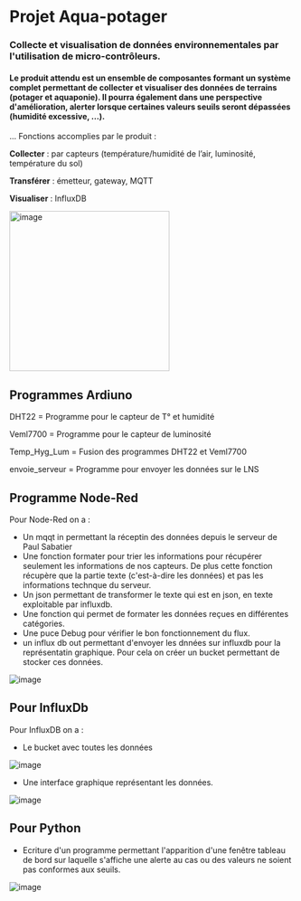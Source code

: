# Projet Aqua-potager
### Collecte et visualisation de données environnementales par l'utilisation de micro-contrôleurs.

#### Le produit attendu est un ensemble de composantes formant un système complet permettant de collecter et visualiser des données de terrains (potager et aquaponie). Il pourra également dans une perspective d'amélioration, alerter lorsque certaines valeurs seuils seront dépassées (humidité excessive, …).

 ... Fonctions accomplies par le produit : 
 
**Collecter** : par capteurs (température/humidité de l’air, luminosité, température du sol)

**Transférer** : émetteur, gateway, MQTT

**Visualiser** : InfluxDB

<img width="283" alt="image" src="https://github.com/RG4531/Aquapotager/assets/160114031/aee762b0-a040-4aa4-bf89-ebb5964862ec">


Programmes Ardiuno
------

DHT22 = Programme pour le capteur de T° et humidité

Veml7700 = Programme pour le capteur de luminosité

Temp_Hyg_Lum = Fusion des programmes DHT22 et Veml7700

envoie_serveur = Programme pour envoyer les données sur le LNS

Programme Node-Red
------

Pour Node-Red on a : 
- Un mqqt in permettant la réceptin des données depuis le serveur de Paul Sabatier
- Une fonction formater pour trier les informations pour récupérer seulement les informations de nos capteurs. De plus cette fonction récupère que la partie texte (c'est-à-dire les données) et pas les informations technque du serveur.
- Un json permettant de transformer le texte qui est en json, en texte exploitable par influxdb.
- Une fonction qui permet de formater les données reçues en différentes catégories.
- Une puce Debug pour vérifier le bon fonctionnement du flux.
- un influx db out permettant d'envoyer les dnnées sur influxdb pour la représentatin graphique. Pour cela on créer un bucket permettant de stocker ces données.
  
![image](https://github.com/RG4531/Aquapotager/assets/160113818/d617a77d-3ab2-40ee-a4fb-4a8265b8f04a)


Pour InfluxDb
------

Pour InfluxDB on a :
- Le bucket avec toutes les données

![image](https://github.com/RG4531/Aquapotager/assets/160113818/1ac4d720-f0cb-474e-b3e2-9e025496f5af)

- Une interface graphique représentant les données.

![image](https://github.com/RG4531/Aquapotager/assets/160113818/6db58d45-abaa-4e0b-addb-c1ccba135bf0)


Pour Python
------

- Ecriture d'un programme permettant l'apparition d'une fenêtre tableau de bord sur laquelle s'affiche une alerte au cas ou des valeurs ne soient pas conformes aux seuils.

![image](https://github.com/RG4531/Aquapotager/assets/160113818/b49b6d7f-22bb-43af-93ea-0c0c6d482af3)
